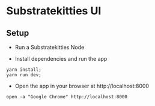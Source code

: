 # Substratekitties UI

## Setup

* Run a Substratekitties Node

* Install dependencies and run the app

```
yarn install;
yarn run dev;
```

* Open the app in your browser at http://localhost:8000

```
open -a "Google Chrome" http://localhost:8000
```
